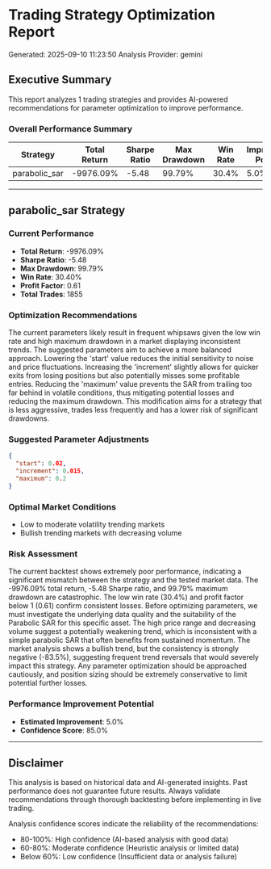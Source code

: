 
# Trading Strategy Optimization Report
Generated: 2025-09-10 11:23:50
Analysis Provider: gemini 

## Executive Summary

This report analyzes 1 trading strategies and provides AI-powered 
recommendations for parameter optimization to improve performance.

### Overall Performance Summary

| Strategy | Total Return | Sharpe Ratio | Max Drawdown | Win Rate | Improvement Potential |
|----------|-------------|--------------|--------------|----------|---------------------|
| parabolic_sar | -9976.09% | -5.48 | 99.79% | 30.4% | 5.0% |

---

## parabolic_sar Strategy

### Current Performance
- **Total Return**: -9976.09%
- **Sharpe Ratio**: -5.48
- **Max Drawdown**: 99.79%
- **Win Rate**: 30.40%
- **Profit Factor**: 0.61
- **Total Trades**: 1855

### Optimization Recommendations

The current parameters likely result in frequent whipsaws given the low win rate and high maximum drawdown in a market displaying inconsistent trends.  The suggested parameters aim to achieve a more balanced approach. Lowering the 'start' value reduces the initial sensitivity to noise and price fluctuations. Increasing the 'increment' slightly allows for quicker exits from losing positions but also potentially misses some profitable entries. Reducing the 'maximum' value prevents the SAR from trailing too far behind in volatile conditions, thus mitigating potential losses and reducing the maximum drawdown. This modification aims for a strategy that is less aggressive, trades less frequently and has a lower risk of significant drawdowns.

### Suggested Parameter Adjustments

```json
{
  "start": 0.02,
  "increment": 0.015,
  "maximum": 0.2
}
```

### Optimal Market Conditions
- Low to moderate volatility trending markets
- Bullish trending markets with decreasing volume

### Risk Assessment
The current backtest shows extremely poor performance, indicating a significant mismatch between the strategy and the tested market data.  The -9976.09% total return, -5.48 Sharpe ratio, and 99.79% maximum drawdown are catastrophic.  The low win rate (30.4%) and profit factor below 1 (0.61) confirm consistent losses.  Before optimizing parameters, we must investigate the underlying data quality and the suitability of the Parabolic SAR for this specific asset. The high price range and decreasing volume suggest a potentially weakening trend, which is inconsistent with a simple parabolic SAR that often benefits from sustained momentum. The market analysis shows a bullish trend, but the consistency is strongly negative (-83.5%), suggesting frequent trend reversals that would severely impact this strategy.  Any parameter optimization should be approached cautiously, and position sizing should be extremely conservative to limit potential further losses.

### Performance Improvement Potential
- **Estimated Improvement**: 5.0%
- **Confidence Score**: 85.0%

---

## Disclaimer

This analysis is based on historical data and AI-generated insights. 
Past performance does not guarantee future results. Always validate recommendations through 
thorough backtesting before implementing in live trading.

Analysis confidence scores indicate the reliability of the recommendations:
- 80-100%: High confidence (AI-based analysis with good data)
- 60-80%: Moderate confidence (Heuristic analysis or limited data)  
- Below 60%: Low confidence (Insufficient data or analysis failure)
